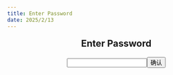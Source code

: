 ```yaml
---
title: Enter Password
date: 2025/2/13
---
```

**<center>Enter Password</center>**
<center>
<form action="../2025/02/13/diary/">
    <input type="text" id="pw" name="pw" required><input type="submit" value="确认">
</form>
</center>
<style>
    p {font-size: 14pt;}
    table {font-size: 14pt;}
    li:not(.article-tag-list-item, .aos-init, .aos-animate) {font-size: 14pt;}
    center {font-size: 16pt;}
</style>